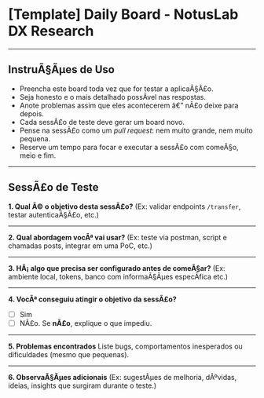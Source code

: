 # **[Template]** Daily Board - NotusLab DX Research

---

## InstruÃ§Ãµes de Uso

* Preencha este board toda vez que for testar a aplicaÃ§Ã£o.
* Seja honesto e o mais detalhado possÃ­vel nas respostas.
* Anote problemas assim que eles acontecerem â€” nÃ£o deixe para depois.
* Cada sessÃ£o de teste deve gerar um board novo.
* Pense na sessÃ£o como um *pull request*: nem muito grande, nem muito pequena.
* Reserve um tempo para focar e executar a sessÃ£o com comeÃ§o, meio e fim.

---

## SessÃ£o de Teste

**1. Qual Ã© o objetivo desta sessÃ£o?**
(Ex: validar endpoints `/transfer`, testar autenticaÃ§Ã£o, etc.)

---

**2. Qual abordagem vocÃª vai usar?**
(Ex: teste via postman, script e chamadas posts, integrar em uma PoC, etc.)

---

**3. HÃ¡ algo que precisa ser configurado antes de comeÃ§ar?**
(Ex: ambiente local, tokens, banco com informaÃ§Ãµes especÃ­fica etc.)

---

**4. VocÃª conseguiu atingir o objetivo da sessÃ£o?**

* [ ] Sim
* [ ] NÃ£o. Se **nÃ£o**, explique o que impediu.

---

**5. Problemas encontrados**
Liste bugs, comportamentos inesperados ou dificuldades (mesmo que pequenas).

---

**6. ObservaÃ§Ãµes adicionais**
(Ex: sugestÃµes de melhoria, dÃºvidas, ideias, insights que surgiram durante o teste.)
